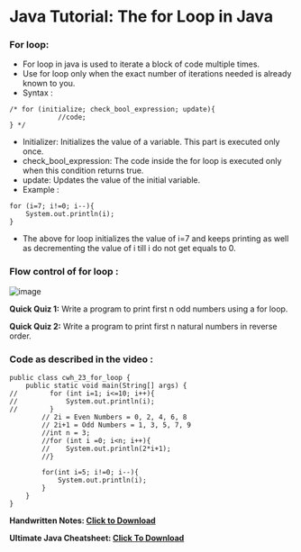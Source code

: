 # Java Tutorial: The for Loop in Java

### For loop:
- For loop in java is used to iterate a block of code multiple times.
- Use for loop only when the exact number of iterations needed is already known to you. 
- Syntax :
```
/* for (initialize; check_bool_expression; update){
            //code;
} */
```
- Initializer: Initializes the value of a variable. This part is executed only once.
- check_bool_expression: The code inside the for loop is executed only when this condition returns true.
- update: Updates the value of the initial variable.
- Example :
```
for (i=7; i!=0; i--){
    System.out.println(i);
}
```
- The above for loop initializes the value of i=7 and keeps printing as well as decrementing the value of i till i do not get equals to 0.

### Flow control of for loop : 

![image](https://user-images.githubusercontent.com/70385488/151354811-2f095c94-83f7-4579-9f65-0898531cdbc5.png)

**Quick Quiz 1:** Write a program to print first n odd numbers using a for loop.

**Quick Quiz 2:** Write a program to print first n natural numbers in reverse order.

### Code as described in the video :

```
public class cwh_23_for_loop {
    public static void main(String[] args) {
//        for (int i=1; i<=10; i++){
//            System.out.println(i);
//        }
        // 2i = Even Numbers = 0, 2, 4, 6, 8
        // 2i+1 = Odd Numbers = 1, 3, 5, 7, 9
        //int n = 3;
        //for (int i =0; i<n; i++){
        //    System.out.println(2*i+1);
        //}

        for(int i=5; i!=0; i--){
            System.out.println(i);
        }
    }
}
```

**Handwritten Notes: [Click to Download](https://api.codewithharry.com/media/videoSeriesFiles/courseFiles/java-tutorials-for-beginners-23/Chapter_5.pdf)**

**Ultimate Java Cheatsheet: [Click To Download](https://api.codewithharry.com/media/videoSeriesFiles/courseFiles/java-tutorials-for-beginners-23/UltimateJavaCheatSheet.pdf)**
